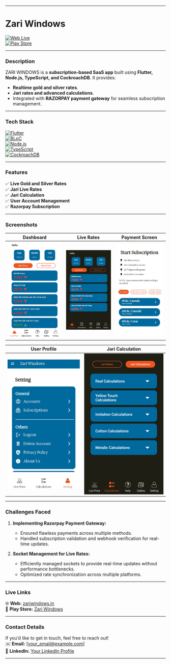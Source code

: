 
---

# Zari Windows  
[![Web Live](https://img.shields.io/badge/Live-Web-brightgreen)](https://zariwindows.in/)  
[![Play Store](https://img.shields.io/badge/Play_Store-Zari_Windows-blue)](https://play.google.com/store/apps/details?id=com.zari.zariwindows)

---

### **Description**  
ZARI WINDOWS is a **subscription-based SaaS app** built using **Flutter, Node.js, TypeScript, and CockroachDB**. It provides:  
- **Realtime gold and silver rates**.  
- **Jari rates and advanced calculations**.  
- Integrated with **RAZORPAY payment gateway** for seamless subscription management.  

---

### **Tech Stack**  
[![Flutter](https://img.shields.io/badge/Flutter-02569B?logo=flutter&logoColor=white)](https://flutter.dev)  
[![BLoC](https://img.shields.io/badge/BLoC-Event_Driven_Technology-yellowgreen)](https://bloclibrary.dev/#/)  
[![Node.js](https://img.shields.io/badge/Node.js-339933?logo=nodedotjs&logoColor=white)](https://nodejs.org/)  
[![TypeScript](https://img.shields.io/badge/TypeScript-007ACC?logo=typescript&logoColor=white)](https://www.typescriptlang.org/)  
[![CockroachDB](https://img.shields.io/badge/CockroachDB-6933FF?logo=cockroachlabs&logoColor=white)](https://www.cockroachlabs.com/)  

---

### **Features**  
✅ **Live Gold and Silver Rates**  
✅ **Jari Live Rates**  
✅ **Jari Calculation**  
✅ **User Account Management**  
✅ **Razorpay Subscription**  

---

### **Screenshots**  
| **Dashboard**                       | **Live Rates**                   | **Payment Screen**              |  
|-------------------------------------|-----------------------------------|----------------------------------|  
| ![Dashboard](https://github.com/hardyh8/zari-windows/blob/main/images/1.png) | ![Live Rates](https://github.com/hardyh8/zari-windows/blob/main/images/2.png) | ![Payment](https://github.com/hardyh8/zari-windows/blob/main/images/6.png) |  

| **User Profile**                    | **Jari Calculation**             |  
|-------------------------------------|-----------------------------------|  
| ![Profile](https://github.com/hardyh8/zari-windows/blob/main/images/5.png) | ![Jari Calc](https://github.com/hardyh8/zari-windows/blob/main/images/4.png) |  


---

### **Challenges Faced**  
1. **Implementing Razorpay Payment Gateway:**  
   - Ensured flawless payments across multiple methods.  
   - Handled subscription validation and webhook verification for real-time updates.  

2. **Socket Management for Live Rates:**  
   - Efficiently managed sockets to provide real-time updates without performance bottlenecks.  
   - Optimized rate synchronization across multiple platforms.  

---

### **Live Links**  
🌐 **Web:** [zariwindows.in](https://zariwindows.in/)  
📱 **Play Store:** [Zari Windows](https://play.google.com/store/apps/details?id=com.zari.zariwindows)  

---

### **Contact Details**  
If you’d like to get in touch, feel free to reach out!  
✉️ **Email:** [your_email@example.com]  
💼 **LinkedIn:** [Your LinkedIn Profile](https://www.linkedin.com)  

--- 
